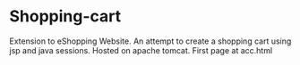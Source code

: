 # Shopping-cart
Extension to eShopping Website. An attempt to create a shopping cart using jsp and java sessions. 
Hosted on apache tomcat. First page at acc.html
